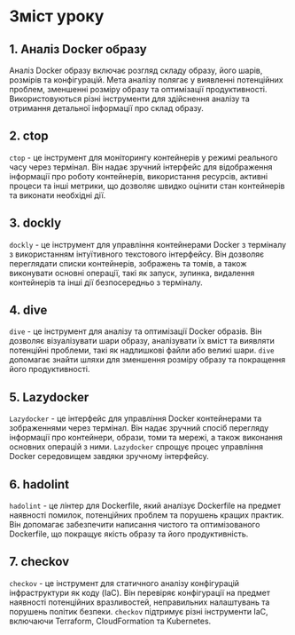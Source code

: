 # Зміст уроку

## 1. Аналіз Docker образу
Аналіз Docker образу включає розгляд складу образу, його шарів, розмірів та конфігурацій. Мета аналізу полягає у виявленні потенційних проблем, зменшенні розміру образу та оптимізації продуктивності. Використовуються різні інструменти для здійснення аналізу та отримання детальної інформації про склад образу.

## 2. ctop
`ctop` - це інструмент для моніторингу контейнерів у режимі реального часу через термінал. Він надає зручний інтерфейс для відображення інформації про роботу контейнерів, використання ресурсів, активні процеси та інші метрики, що дозволяє швидко оцінити стан контейнерів та виконати необхідні дії.

## 3. dockly
`dockly` - це інструмент для управління контейнерами Docker з терміналу з використанням інтуїтивного текстового інтерфейсу. Він дозволяє переглядати списки контейнерів, зображень та томів, а також виконувати основні операції, такі як запуск, зупинка, видалення контейнерів та інші дії безпосередньо з терміналу.

## 4. dive
`dive` - це інструмент для аналізу та оптимізації Docker образів. Він дозволяє візуалізувати шари образу, аналізувати їх вміст та виявляти потенційні проблеми, такі як надлишкові файли або великі шари. `dive` допомагає знайти шляхи для зменшення розміру образу та покращення його продуктивності.

## 5. Lazydocker
`Lazydocker` - це інтерфейс для управління Docker контейнерами та зображеннями через термінал. Він надає зручний спосіб перегляду інформації про контейнери, образи, томи та мережі, а також виконання основних операцій з ними. `Lazydocker` спрощує процес управління Docker середовищем завдяки зручному інтерфейсу.

## 6. hadolint
`hadolint` - це лінтер для Dockerfile, який аналізує Dockerfile на предмет наявності помилок, потенційних проблем та порушень кращих практик. Він допомагає забезпечити написання чистого та оптимізованого Dockerfile, що покращує якість образу та його продуктивність.

## 7. checkov
`checkov` - це інструмент для статичного аналізу конфігурацій інфраструктури як коду (IaC). Він перевіряє конфігурації на предмет наявності потенційних вразливостей, неправильних налаштувань та порушень політик безпеки. `checkov` підтримує різні інструменти IaC, включаючи Terraform, CloudFormation та Kubernetes.
